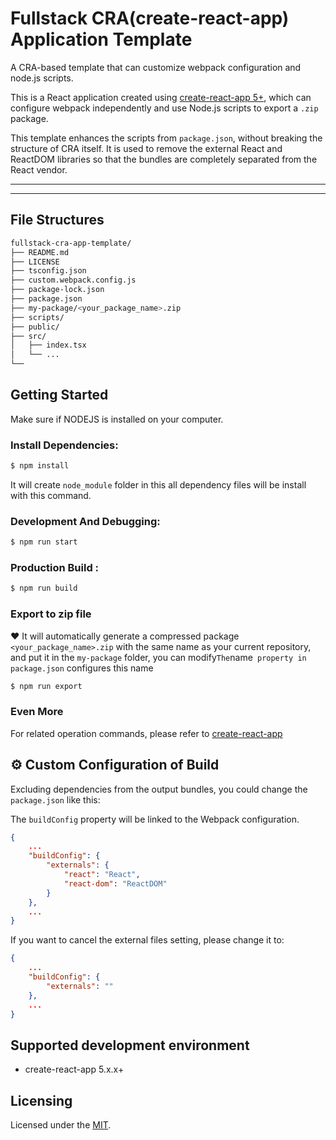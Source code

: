 # Fullstack CRA(create-react-app) Application Template


A CRA-based template that can customize webpack configuration and node.js scripts.


This is a React application created using [create-react-app 5+](https://create-react-app.dev/), which can configure webpack independently and use Node.js scripts to export a `.zip` package.

This template enhances the scripts from `package.json`, without breaking the structure of CRA itself. It is used to remove the external React and ReactDOM libraries so that the bundles are completely separated from the React vendor.


---


* * *

## File Structures


```sh
fullstack-cra-app-template/
├── README.md
├── LICENSE
├── tsconfig.json
├── custom.webpack.config.js
├── package-lock.json
├── package.json
├── my-package/<your_package_name>.zip
├── scripts/
├── public/
├── src/
│   ├── index.tsx
│   └── ...
└──
```



## Getting Started

Make sure if NODEJS is installed on your computer.

### Install  Dependencies:

```sh
$ npm install
```
It will create `node_module` folder in this all dependency files will be install with this command.


### Development And Debugging:

```sh
$ npm run start
```


### Production Build :

```sh
$ npm run build 
```


### Export to zip file

♥️ It will automatically generate a compressed package `<your_package_name>.zip` with the same name as your current repository, and put it in the `my-package` folder, you can modify` The `name` property in package.json` configures this name

```sh
$ npm run export
```

### Even More


For related operation commands, please refer to [create-react-app](https://create-react-app.dev/)


## ⚙️ Custom Configuration of Build

Excluding dependencies from the output bundles, you could change the `package.json` like this:

The `buildConfig` property will be linked to the Webpack configuration.

```json
{
    ...
    "buildConfig": {
        "externals": {
            "react": "React",
            "react-dom": "ReactDOM"
        }
    },
    ...
}
```

If you want to cancel the external files setting, please change it to:

```json
{
    ...
    "buildConfig": {
        "externals": ""
    },
    ...
}
```


## Supported development environment

- create-react-app 5.x.x+


## Licensing

Licensed under the [MIT](https://opensource.org/licenses/MIT).


